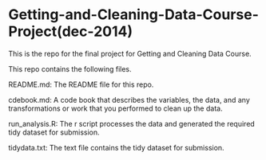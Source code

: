 Getting-and-Cleaning-Data-Course-Project(dec-2014)
========================================

This is the repo for the final project for Getting and Cleaning Data Course.

This repo contains the following files. 

README.md: The README file for this repo. 

cdebook.md: A code book that describes the variables, the data, and any transformations or work that you performed to clean up the data.

run_analysis.R: The r script processes the data and generated the required tidy dataset for submission. 

tidydata.txt: The text file contains the tidy dataset for submission. 
